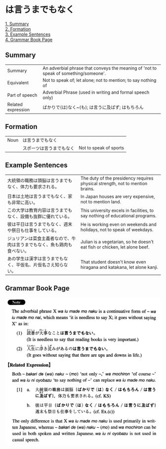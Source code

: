 # は言うまでもなく

[1. Summary](#summary)<br>
[2. Formation](#formation)<br>
[3. Example Sentences](#example-sentences)<br>
[4. Grammar Book Page](#grammar-book-page)<br>


## Summary

<table><tr>   <td>Summary</td>   <td>An adverbial phrase that conveys the meaning of 'not to speak of something/someone'.</td></tr><tr>   <td>Equivalent</td>   <td>Not to speak of; let alone; not to mention; to say nothing of</td></tr><tr>   <td>Part of speech</td>   <td>Adverbial Phrase (used in writing and formal speech only)</td></tr><tr>   <td>Related expression</td>   <td>ばかりで(は)なく~(も); は言うに及ばず; はもちろん</td></tr></table>

## Formation

<table class="table"><tbody><tr class="tr head"><td class="td"><span class="bold">Noun</span></td><td class="td"><span class="concept">は言うまでもなく</span></td><td class="td"></td></tr><tr class="tr"><td class="td"></td><td class="td"><span>スポーツ</span><span class="concept">は言うまでもなく</span></td><td class="td"><span>Not to speak of sports</span></td></tr></tbody></table>

## Example Sentences

<table><tr>   <td>大統領の職務は頭脳は言うまでもなく、体力も要求される。</td>   <td>The duty of the presidency requires physical strength, not to mention brains.</td></tr><tr>   <td>日本は土地は言うまでもなく、家も非常に高い。</td>   <td>In Japan houses are very expensive, not to mention land.</td></tr><tr>   <td>この大学は教育内容は言うまでもなく、設備も抜群に優れている。</td>   <td>This university excels in facilities, to say nothing of educational programs.</td></tr><tr>   <td>彼は平日は言うまでもなく、週末や祭日も仕事をしている。</td>   <td>He is working even on weekends and holidays, not to speak of weekdays.</td></tr><tr>   <td>ジュリアンは菜食主義者なので、牛肉は言うまでもなく、魚も鶏肉も食べない。</td>   <td>Julian is a vegetarian, so he doesn't eat fish or chicken, let alone beef.</td></tr><tr>   <td>あの学生は漢字は言うまでもなく、平仮名、片仮名さえ知らない。</td>   <td>That student doesn't know even hiragana and katakana, let alone kanji.</td></tr></table>

## Grammar Book Page

![](../img/Intermediateは言うまでもなく.png)

